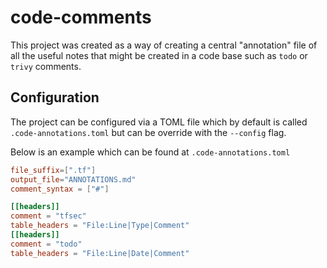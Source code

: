 # code-comments

This project was created as a way of creating a central "annotation" file of all the useful
notes that might be created in a code base such as `todo` or `trivy` comments.

## Configuration

The project can be configured via a TOML file which by default is called `.code-annotations.toml` but can be override with the `--config` flag.

Below is an example which can be found at `.code-annotations.toml`

```TOML
file_suffix=[".tf"]
output_file="ANNOTATIONS.md"
comment_syntax = ["#"]

[[headers]]
comment = "tfsec"
table_headers = "File:Line|Type|Comment"
[[headers]]
comment = "todo"
table_headers = "File:Line|Date|Comment"

```
